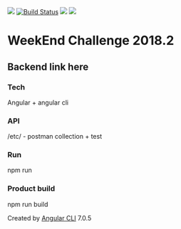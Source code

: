 [![](https://img.shields.io/badge/Framework-Angular-red.svg)]() [![Build Status](https://travis-ci.com/WeslyG/WeekEndChallenge-front.svg?branch=master)](https://travis-ci.com/WeslyG/WeekEndChallenge-front) [![](https://sonarcloud.io/api/project_badges/measure?project=WeekEndChallenge&metric=alert_status)](https://sonarcloud.io/dashboard?id=WeekEndChallenge) [![](https://sonarcloud.io/api/project_badges/measure?project=WeekEndChallenge&metric=bugs)](https://sonarcloud.io/dashboard?id=WeekEndChallenge) 


# WeekEnd Challenge 2018.2

## Backend link here 

### Tech

Angular + angular cli

### API 

/etc/ - postman collection + test

### Run

npm run

### Product build

npm run build

Created by [Angular CLI](https://github.com/angular/angular-cli) 7.0.5



